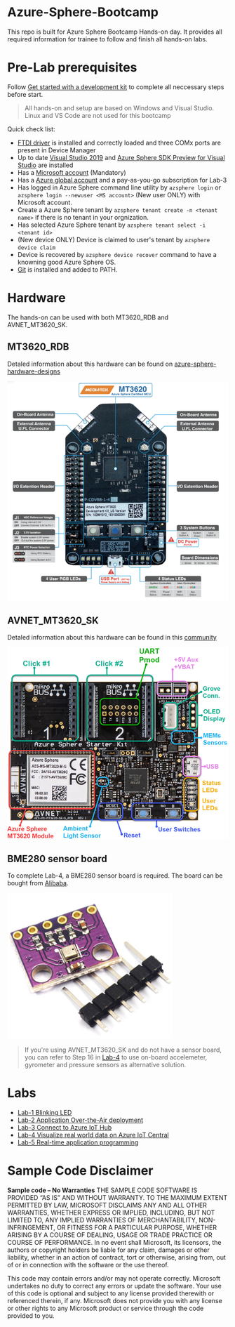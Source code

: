 # Azure-Sphere-Bootcamp

This repo is built for Azure Sphere Bootcamp Hands-on day. It provides all required information for trainee to follow and finish all hands-on labs. 

# Pre-Lab prerequisites

Follow [Get started with a development kit](https://docs.microsoft.com/en-us/azure-sphere/install/overview) to complete all neccessary steps before start.

> All hands-on and setup are based on Windows and Visual Studio. Linux and VS Code are not used for this bootcamp

Quick check list:
- [FTDI driver](https://www.ftdichip.com/Drivers/VCP.htm) is installed and correctly loaded and three COMx ports are present in Device Manager 
- Up to date [Visual Studio 2019](https://visualstudio.microsoft.com/vs/) and [Azure Sphere SDK Preview for Visual Studio](https://aka.ms/AzureSphereSDKDownload/VisualStudio) are installed
- Has a [Microsoft account](https://account.microsoft.com/account) (Mandatory)
- Has a [Azure global account](https://azure.microsoft.com/en-us/free/) and a pay-as-you-go subscription for Lab-3
- Has logged in Azure Sphere command line utility by `azsphere login` or `azsphere login --newuser <MS account>` (New user ONLY) with Microsoft account.
- Create a Azure Sphere tenant by `azsphere tenant create -n <tenant name>` if there is no tenant in your orgnization.
- Has selected Azure Sphere tenant by `azsphere tenant select -i <tenant id>`
- (New device ONLY) Device is claimed to user's tenant by `azsphere device claim`
- Device is recovered by `azsphere device recover` command to have a knowning good Azure Sphere OS.
- [Git](https://git-scm.com/download/win) is installed and added to PATH.

# Hardware

The hands-on can be used with both MT3620_RDB and AVNET_MT3620_SK. 

## MT3620_RDB

Detaled information about this hardware can be found on [azure-sphere-hardware-designs](https://github.com/Azure/azure-sphere-hardware-designs)

![](images/RDB.png)

## AVNET_MT3620_SK

Detaled information about this hardware can be found in this [community](https://www.element14.com/community/community/designcenter/azure-sphere-starter-kits)

![](images/AzureSphereKit_front.png)

## BME280 sensor board

To complete Lab-4, a BME280 sensor board is required. The board can be bought from [Alibaba](https://item.taobao.com/item.htm?spm=a1z2k.11010449.931864.2.5bb0509difTEbj&scm=1007.13982.82927.0&id=588033650584&last_time=1575801256). 

 ![](images/bme280.png)

> If you're using AVNET_MT3620_SK and do not have a sensor board, you can refer to Step 16 in [Lab-4](Lab-4.md) to use on-board accelemeter, gyrometer and pressure sensors as alternative solution.

# Labs

- [Lab-1 Blinking LED](Lab-1.md)
- [Lab-2 Application Over-the-Air deployment](Lab-2.md)
- [Lab-3 Connect to Azure IoT Hub](Lab-3.md)
- [Lab-4 Visualize real world data on Azure IoT Central](Lab-4.md)
- [Lab-5 Real-time application programming](Lab-5.md)

# Sample Code Disclaimer

**Sample code – No Warranties**
THE SAMPLE CODE SOFTWARE IS PROVIDED “AS IS” AND WITHOUT WARRANTY. TO THE MAXIMUM EXTENT PERMITTED BY LAW, MICROSOFT DISCLAIMS ANY AND ALL OTHER WARRANTIES, WHETHER EXPRESS OR IMPLIED, INCLUDING, BUT NOT LIMITED TO, ANY IMPLIED WARRANTIES OF MERCHANTABILITY, NON-INFRINGEMENT, OR FITNESS FOR A PARTICULAR PURPOSE, WHETHER ARISING BY A COURSE OF DEALING, USAGE OR TRADE PRACTICE OR COURSE OF PERFORMANCE. In no event shall Microsoft, its licensors, the authors or copyright holders be liable for any claim, damages or other liability, whether in an action of contract, tort or otherwise, arising from, out of or in connection with the software or the use thereof. 
 
This code may contain errors and/or may not operate correctly. Microsoft undertakes no duty to correct any errors or update the software. Your use of this code is optional and subject to any license provided therewith or referenced therein, if any. Microsoft does not provide you with any license or other rights to any Microsoft product or service through the code provided to you.
